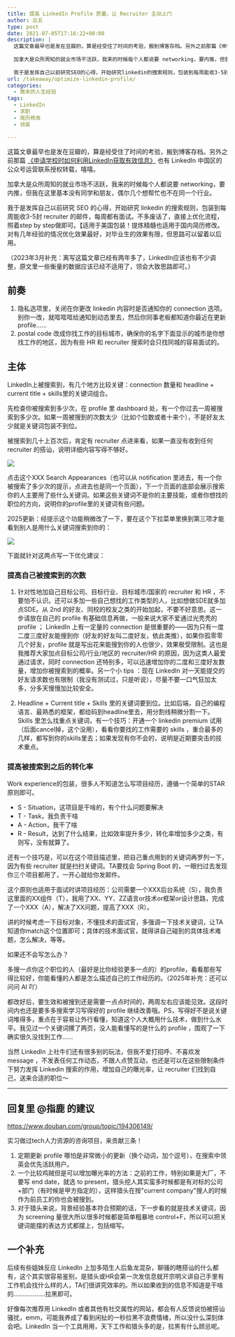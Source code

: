 ```yaml
---
title: 提高 LinkedIn Profile 质量，让 Recruiter 主动上门
author: 云五
type: post
date: 2021-07-05T17:16:22+00:00
description: |
  这篇文章最早也是发在豆瓣的，算是经受住了时间的考验，搬到博客存档。另外之前那篇《申请学校时如何利用LinkedIn获取有效信息》也有LinkedIn中国区的公众号运营联系授权转载，嘻嘻。
  
  加拿大是众所周知的就业市场不活跃，我来的时候每个人都说要 networking，要内推，但我在这里基本没有同学和朋友，偶尔几个想帮忙也不在同一个行业。
  
  我于是发挥自己以前研究SEO的心得，开始研究linkedin的搜索规则，包装到每周能收3-5封 recruiter 的邮件，每周都有面试。不多废话了，直接上优化流程，照着step by step做即可。【适用于美国包装！提炼精髓也适用于国内简历修改。对有几年经验的情况优化效果最好，对毕业生的效果有限，但思路可以留着以后用。
url: /takeaway/optimize-linkedin-profile/
categories:
  - 微末的人生经验
tags:
  - LinkedIn
  - 求职
  - 简历修改
  - 领英

---
```

这篇文章最早也是发在豆瓣的，算是经受住了时间的考验，搬到博客存档。另外之前那篇 [《申请学校时如何利用LinkedIn获取有效信息》](/takeaway/use-linkedin-efficiently/) 也有 LinkedIn 中国区的公众号运营联系授权转载，嘻嘻。

加拿大是众所周知的就业市场不活跃，我来的时候每个人都说要 networking，要内推，但我在这里基本没有同学和朋友，偶尔几个想帮忙也不在同一个行业。

我于是发挥自己以前研究 SEO 的心得，开始研究 linkedin 的搜索规则，包装到每周能收3-5封 recruiter 的邮件，每周都有面试。不多废话了，直接上优化流程，照着step by step做即可。【适用于美国包装！提炼精髓也适用于国内简历修改。对有几年经验的情况优化效果最好，对毕业生的效果有限，但思路可以留着以后用。

（2023年3月补充：离写这篇文章已经有两年多了，LinkedIn应该也有不少调整，原文里一些衡量的数据应该已经不适用了，领会大致思路即可。）

## 前奏

  1. 隐私选项里，关闭在你更改 linkedin 内容时是否通知你的 connection 选项。别你一改，就哐哐哐给通知到动态里去，然后你同事老板都知道你最近在更新 profile……
  2. postal code 改成你找工作的目标城市，确保你的名字下面显示的城市是你想找工作的地区，因为有些 HR 和 recruiter 搜索时会只找同城的容易面试的。

## 主体

LinkedIn上被搜索到，有几个地方比较关键：connection 数量和 headline + current title + skills里的关键词组合。

先检查你被搜索到多少次，在 profile 里 dashboard 处，有一个你过去一周被搜索到多少次。如果一周被搜到的次数太少（比如个位数或者十来个），不是好友太少就是关键词包装不到位。

被搜索到几十上百次后，肯定有 recruiter 点进来看，如果一直没有收到任何 recruiter 的搭讪，说明详细内容写得不够好。

![](https://media.go5.dev/go5media/media_attachments/files/106/613/996/309/471/655/original/bd90183fc34e2ff4.png)

点击这个XXX Search Appearances（也可以从 notification 里进去，有一个你被搜索了多少次的提示，点进去也是同一个页面），下一个页面的底部会展示搜索你的人主要用了些什么关键词。如果这些关键词不是你的主要技能，或者你想找的职位的方向，说明你的profile里的关键词有些问题。

2025更新：经提示这个功能稍微改了一下，要在这个下拉菜单里换到第三项才能看到别人是用什么关键词搜索到你的：

![](https://media.go5.dev/go5media/media_attachments/files/114/468/770/320/070/429/original/8568373793a748c9.png)

下面就针对这两点写一下优化建议：

### 提高自己被搜索到的次数

  1. 针对性地加自己目标公司、目标行业、目标城市/国家的 recruiter 和 HR ，不要怕不认识。还可以多加一些自己想找的工作类型的人，比如想做SDE就多加点SDE。从 2nd 的好友、同校的校友之类的开始加起，不要不好意思。这一步请放在自己的 profile 有基础信息再做，一般来说大家不爱通过光秃秃的 profile ； LinkedIn 上有一定量的 connection 是很重要的——因为只有一度二度三度好友能搜到你（好友的好友叫二度好友，依此类推），如果你孤零零几个好友，profile 就是写出花来能搜到你的人也很少，效果极受限制。这也是我推荐大家加点目标公司/行业/地区的 recruiter/HR 的原因，因为这类人最爱通过请求，同时 connection 还特别多，可以迅速增加你的二度和三度好友数量，增加你被搜索到的概率。另一个小 tips ：现在 LinkedIn 对一天能提交的好友请求数也有限制（我没有测试过，只是听说），尽量不要一口气狂加太多，分多天慢慢加比较安全。

  2. Headline + Current title + Skills 里的关键词要到位。比如后端，自己的编程语言、最熟悉的框架，都给码到headline里去，用分割线稍微分割一下。Skills 里怎么找重点关键词，有一个技巧：开通一个 linkedin premium 试用（后面cancel掉，这个没用），看看你要找的工作需要的 skills ，重合最多的几样，都写到你的skills里去；如果发现有你不会的，说明是近期要突击的技术重点。


### 提高被搜索到之后的转化率

Work experience的包装，很多人不知道怎么写项目经历，遵循一个简单的STAR原则即可。

  * S - Situation，这项目是干啥的，有个什么问题要解决
  * T - Task，我负责干啥
  * A - Action，我干了啥
  * R - Result，达到了什么结果，比如效率提升多少，转化率增加多少之类，有则写，没有就算了。

还有一个技巧是，可以在这个项目描述里，把自己重点用到的关键词再罗列一下，因为有些 recruiter 就是扫扫关键词。TA要找会 Spring Boot 的，一眼扫过去发现你三个项目都用了，一开心就给你发邮件。

这个原则也适用于面试时讲项目经历：公司需要一个XXX后台系统（S），我负责这里面的XX组件（T），我用了XX、YY、ZZ语言or技术or框架or设计思路，完成了一个XXX（A），解决了XX问题，提高了XXX（R）。

讲的时候考虑一下目标对象，不懂技术的面试官，多强调一下技术关键词，让TA知道你match这个位置即可；具体的技术面试官，就得讲自己碰到的具体技术难题，怎么解决，等等。

如果还不会写怎么办？

多搜一点你这个职位的人（最好是比你经验更多一点的）的profile，看看那些写得比较好，你能看懂的人都是怎么描述自己的工作经历的。（2025年补充：还可以问问 AI 吖）

都改好后，要生效和被搜到还是需要一点点时间的，两周左右应该能见效。这段时间内也还是要多多搜索学习写得好的 profile 继续改善哦。PS，写得好不是说关键词堆得多，重点在于容易让外行看懂，知道这个人大概用什么技术，做到什么水平。我见过一个关键词摞了两页，没人能看懂写的是什么的 profile ，围观了一下确实很久没找到工作……

当然 LinkedIn 上社牛们还有很多别的玩法，但我不爱打招呼、不喜欢发 message ，不发表任何工作动态，不跟人点赞互动，也还是可以在这些限制条件下努力发挥 Linkedin 搜索的作用，增加自己的曝光率，让 recruiter 们找到自己，送来合适的职位～


* * *

## 回复里 @指鹿 的建议

https://www.douban.com/group/topic/194306149/

实习做过tech人力资源的咨询项目，来贡献三条！

  1. 定期更新 profile 哪怕是非常微小的更新（换个动词，加个逗号），在搜索中领英会优先活跃用户。 
  2. 一个比较鸡贼但是可以增加曝光率的方法：之前的工作，特别如果是大厂，不要写 end date，就选 to present，猎头挖人其实蛮多时候都是有对标的公司+部门（有时候是甲方指定的），这样猎头在按"current company"搜人的时候作为前员工的你也会被搜到。
  3. 对于猎头来说，背景经验基本符合预期的话，下一步看的就是技术关键词，因为 screening 量很大所以很多时候都是简单粗暴地 control+F，所以可以把关键词能摆的表达方式都摆上，包括缩写。

## 一个补充

后续有些姐妹反应 LinkedIn 上加多陌生人后鱼龙混杂，聊骚的瞎搭讪的什么都有，这个其实很容易鉴别，是猎头或HR会第一次发信息就开宗明义讲自己手里有工作机会找什么样的人，TA们很讲究效率的。所以如果收到的信息不知道是干啥的………………拉黑即可。

好像每次推荐用 LinkedIn 或者其他有社交属性的网站，都会有人反馈说怕被搭讪骚扰，emm，可能我养成了看到闲扯的一秒拉黑不浪费情绪，所以没什么深刻体会吧。LinkedIn 当一个工具用用，天下工作和猎头多的是，拉黑有什么顾忌呢。
